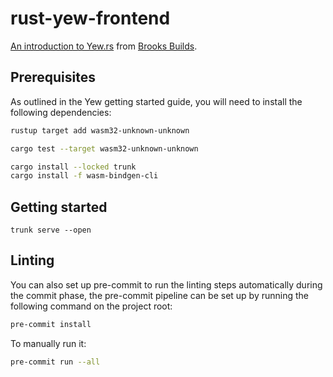 # rust-yew-frontend

[An introduction to Yew.rs](https://www.youtube.com/playlist?list=PLrmY5pVcnuE_R5qJ0o30eGw77bWmnrUtL) from [Brooks Builds](https://www.youtube.com/@BrooksBuilds).

## Prerequisites

As outlined in the Yew getting started guide, you will need to install the following dependencies:

```bash
rustup target add wasm32-unknown-unknown

cargo test --target wasm32-unknown-unknown

cargo install --locked trunk
cargo install -f wasm-bindgen-cli
```

## Getting started

```Running the application
trunk serve --open
```

## Linting

You can also set up pre-commit to run the linting steps automatically during the commit phase, the pre-commit pipeline can be set up by running the following command on the project root:

```bash
pre-commit install
```

To manually run it:

```bash
pre-commit run --all
```
